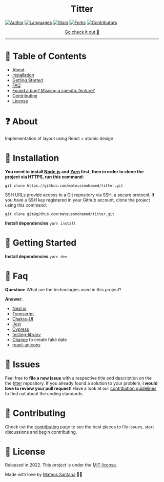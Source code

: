 <h1 align='center'>Titter</h1>

[![Author](https://img.shields.io/badge/author-mateussmohamed-EDF2F7?style=flat-square)](https://github.com/mateussmohamed)
[![Languages](https://img.shields.io/github/languages/count/mateussmohamed/titter?color=%23EDF2F7&style=flat-square)](#)
[![Stars](https://img.shields.io/github/stars/mateussmohamed/titter?color=EDF2F7&style=flat-square)](https://github.com/mateussmohamed/titter/stargazers)
[![Forks](https://img.shields.io/github/forks/mateussmohamed/titter?color=%23EDF2F7&style=flat-square)](https://github.com/mateussmohamed/titter/network/members)
[![Contributors](https://img.shields.io/github/contributors/mateussmohamed/titter?color=EDF2F7&style=flat-square)](https://github.com/mateussmohamed/titter/graphs/contributors)

<p align="center">
   <a href="https://tittter.vercel.app">Go check it out 🎉</a>
</p>

---

# :pushpin: Table of Contents

- [About](#question-about)
- [Installation](#construction_worker-installation)
- [Getting Started](#runner-getting-started)
- [FAQ](#postbox-faq)
- [Found a bug? Missing a specific feature?](#bug-issues)
- [Contributing](#tada-contributing)
- [License](#closed_book-license)

# :question: About

Implementation of layout using React + atomic design

# :construction_worker: Installation

**You need to install [Node.js](https://nodejs.org/en/download/) and [Yarn](https://yarnpkg.com/) first, then in order to clone the project via HTTPS, run this command:**

`git clone https://github.com/mateussmohamed/titter.git`

SSH URLs provide access to a Git repository via SSH, a secure protocol. If you have a SSH key registered in your Github account, clone the project using this command:

`git clone git@github.com:mateussmohamed/titter.git`

**Install dependencies**
`yarn install`

# :runner: Getting Started

**Install dependencies**
`yarn dev`

# :postbox: Faq

**Question:** What are the technologies used in this project?

**Answer:**

- [Next.js](https://nextjs.org)
- [Typescript](https://www.typescriptlang.org)
- [Chakra-UI](https://chakra-ui.com)
- [Jest](https://jestjs.io)
- [Cypress](https://www.cypress.io)
- [testing-library](https://testing-library.com)
- [Chance](https://chancejs.com) to create fake date
- [react-unicons](https://github.com/Iconscout/react-unicons)

# :bug: Issues

Feel free to **file a new issue** with a respective title and description on the the [titter](https://github.com/mateussmohamed/titter/issues) repository. If you already found a solution to your problem, **i would love to review your pull request**! Have a look at our [contribution guidelines](https://github.com/mateussmohamed/titter/blob/master/.github/contributing.md) to find out about the coding standards.

# :tada: Contributing

Check out the [contributing](https://github.com/mateussmohamed/titter/blob/master/.github/contributing.md) page to see the best places to file issues, start discussions and begin contributing.

# :closed_book: License

Released in 2022.
This project is under the [MIT license](https://github.com/mateussmohamed/titter/blob/master/LICENSE).

Made with love by [Mateus Santana](https://github.com/mateussmohamed) 🖤🚀
